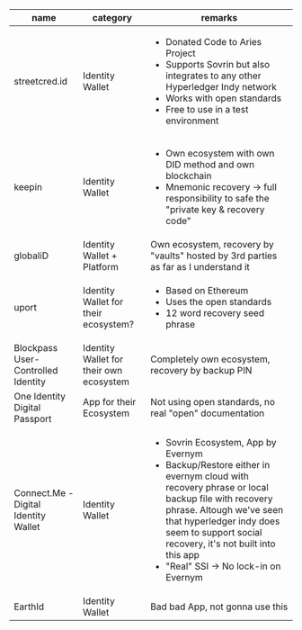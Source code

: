 | name | category | remarks |
|---|---|---|
|streetcred.id|Identity Wallet|<ul><li>Donated Code to Aries Project</li><li>Supports Sovrin but also integrates to any other Hyperledger Indy network</li><li>Works with open standards</li><li>Free to use in a test environment</li></ul>|
|keepin|Identity Wallet|<ul><li>Own ecosystem with own DID method and own blockchain</li><li>Mnemonic recovery -> full responsibility to safe the "private key & recovery code"</li></ul>|
|globaliD|Identity Wallet + Platform|Own ecosystem, recovery by "vaults" hosted by 3rd parties as far as I understand it|
|uport|Identity Wallet for their ecosystem?|<ul><li>Based on Ethereum</li><li>Uses the open standards</li><li>12 word recovery seed phrase</li></ul>|
|Blockpass User-Controlled Identity|Identity Wallet for their own ecosystem|Completely own ecosystem, recovery by backup PIN|
|One Identity Digital Passport|App for their Ecosystem|Not using open standards, no real "open" documentation|
|Connect.Me - Digital Identity Wallet|Identity Wallet|<ul><li>Sovrin Ecosystem, App by Evernym</li><li>Backup/Restore either in evernym cloud with recovery phrase or local backup file with recovery phrase. Altough we've seen that hyperledger indy does seem to support social recovery, it's not built into this app</li><li>"Real" SSI -> No lock-in on Evernym</li></ul>|
|EarthId|Identity Wallet|Bad bad App, not gonna use this|
